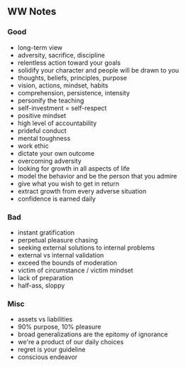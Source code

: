 ## WW Notes


### Good
- long-term view
- adversity, sacrifice, discipline
- relentless action toward your goals
- solidify your character and people will be drawn to you
- thoughts, beliefs, principles, purpose
- vision, actions, mindset, habits
- comprehension, persistence, intensity
- personify the teaching
- self-investment = self-respect
- positive mindset
- high level of accountability
- prideful conduct
- mental toughness
- work ethic
- dictate your own outcome
- overcoming adversity
- looking for growth in all aspects of life
- model the behavior and be the person that you admire
- give what you wish to get in return
- extract growth from every adverse situation
- confidence is earned daily
 
 
### Bad
- instant gratification
- perpetual pleasure chasing
- seeking external solutions to internal problems
- external vs internal validation
- exceed the bounds of moderation
- victim of circumstance / victim mindset
- lack of preparation
- half-ass, sloppy
 
 
### Misc
- assets vs liabilities
- 90% purpose, 10% pleasure
- broad generalizations are the epitomy of ignorance
- we're a product of our daily choices
- regret is your guideline
- conscious endeavor
